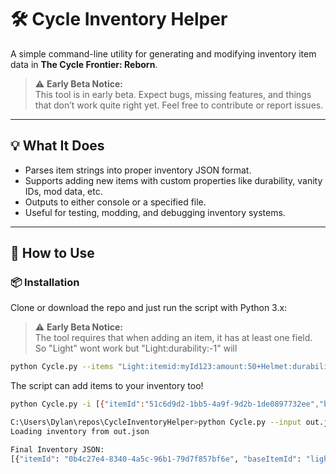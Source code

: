# 🛠️ Cycle Inventory Helper

A simple command-line utility for generating and modifying inventory item data in **The Cycle Frontier: Reborn**.

> ⚠️ **Early Beta Notice:**  
> This tool is in early beta. Expect bugs, missing features, and things that don’t work quite right yet. Feel free to contribute or report issues.

---

## 💡 What It Does

- Parses item strings into proper inventory JSON format.
- Supports adding new items with custom properties like durability, vanity IDs, mod data, etc.
- Outputs to either console or a specified file.
- Useful for testing, modding, and debugging inventory systems.

---

## 🚀 How to Use

### 📦 Installation

Clone or download the repo and just run the script with Python 3.x:
> ⚠️ **Early Beta Notice:**  
> The tool requires that when adding an item, it has at least one field. So "Light" wont work but "Light:durability:-1" will
```bash
python Cycle.py --items "Light:itemid:myId123:amount:50+Helmet:durability:200" --output inventory.json
```
The script can add items to your inventory too!
```bash
python Cycle.py -i [{"itemId":"51c6d9d2-1bb5-4a9f-9d2b-1de0897732ee","baseItemId":"Light","primaryVanityId":0,"secondaryVanityId":0,"amount":234,"durability":-1,"modData":{"m":[]},"rolledPerks":[],"insurance":"","insuranceOwnerPlayfabId":"","insuredAttachmentId":"","origin":{"t":"","p":"","g":""}}] --items "Light:durability:-1"

C:\Users\Dylan\repos\CycleInventoryHelper>python Cycle.py --input out.json --items "Helmet:amount:2+Light:durability:5"
Loading inventory from out.json

Final Inventory JSON:
[{"itemId": "0b4c27e4-8340-4a5c-96b1-79d7f857bf6e", "baseItemId": "light", "primaryVanityId": 0, "secondaryVanityId": 0, "amount": 1, "durability": 8, "modData": {"m": []}, "rolledPerks": [], "insurance": "None", "insuranceOwnerPlayfabId": "", "insuredAttachmentId": "", "origin": {"t": "", "p": "", "g": ""}}, {"itemId": "834d12c0-495d-469f-916a-254dcf0e1d6c", "baseItemId": "helmet", "primaryVanityId": 0, "secondaryVanityId": 0, "amount": 2, "durability": -1, "modData": {"m": []}, "rolledPerks": [], "insurance": "None", "insuranceOwnerPlayfabId": "", "insuredAttachmentId": "", "origin": {"t": "", "p": "", "g": ""}}, {"itemId": "4a144d6b-cab1-43a9-a3cf-e83861dc51a2", "baseItemId": "helmet", "primaryVanityId": 0, "secondaryVanityId": 0, "amount": 2, "durability": -1, "modData": {"m": []}, "rolledPerks": [], "insurance": "None", "insuranceOwnerPlayfabId": "", "insuredAttachmentId": "", "origin": {"t": "", "p": "", "g": ""}}, {"itemId": "a5af5dfa-292f-44a4-9f90-9a8a4beefbc5", "baseItemId": "light", "primaryVanityId": 0, "secondaryVanityId": 0, "amount": 1, "durability": 5, "modData": {"m": []}, "rolledPerks": [], "insurance": "None", "insuranceOwnerPlayfabId": "", "insuredAttachmentId": "", "origin": {"t": "", "p": "", "g": ""}}]

